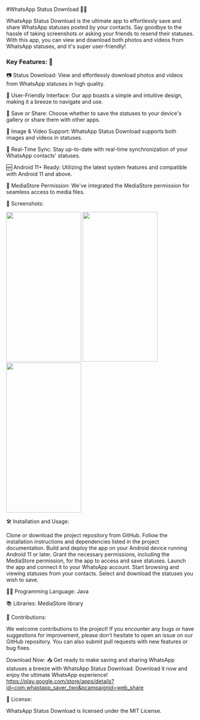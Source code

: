 #WhatsApp Status Download 📲🔥

WhatsApp Status Download is the ultimate app to effortlessly save and share WhatsApp statuses posted by your contacts. Say goodbye to the hassle of taking screenshots or asking your friends to resend their statuses. With this app, you can view and download both photos and videos from WhatsApp statuses, and it's super user-friendly!

<h3>Key Features: 🚀 </h3>

📷 Status Download: View and effortlessly download photos and videos from WhatsApp statuses in high quality.

🌟 User-Friendly Interface: Our app boasts a simple and intuitive design, making it a breeze to navigate and use.

💾 Save or Share: Choose whether to save the statuses to your device's gallery or share them with other apps.

📸 Image & Video Support: WhatsApp Status Download supports both images and videos in statuses.

🔄 Real-Time Sync: Stay up-to-date with real-time synchronization of your WhatsApp contacts' statuses.

🆕 Android 11+ Ready: Utilizing the latest system features and compatible with Android 11 and above.

🔐 MediaStore Permission: We've integrated the MediaStore permission for seamless access to media files.


📸 Screenshots:


<img src="https://github.com/sdsahdev/Whastapp_status_saver/assets/86869319/caf940ff-d933-4aba-8080-f22c9eb8f9b4" data-canonical-src="https://gyazo.com/eb5c5741b6a9a16c692170a41a49c858.png" width="200" height="400" />
<img src="https://github.com/sdsahdev/Whastapp_status_saver/assets/86869319/d3b16111-6eaa-4cbb-bcf5-232e7c7b0a41" data-canonical-src="https://gyazo.com/eb5c5741b6a9a16c692170a41a49c858.png" width="200" height="400" />
<img src="https://github.com/sdsahdev/Whastapp_status_saver/assets/86869319/3b1a3fdb-c625-4218-a885-4b33f02a5323" data-canonical-src="https://gyazo.com/eb5c5741b6a9a16c692170a41a49c858.png" width="200" height="400" />



🛠️ Installation and Usage:

Clone or download the project repository from GitHub.
Follow the installation instructions and dependencies listed in the project documentation.
Build and deploy the app on your Android device running Android 11 or later.
Grant the necessary permissions, including the MediaStore permission, for the app to access and save statuses.
Launch the app and connect it to your WhatsApp account.
Start browsing and viewing statuses from your contacts.
Select and download the statuses you wish to save.


👨‍💻 Programming Language: Java

📚 Libraries: MediaStore library

🤝 Contributions:

We welcome contributions to the project! If you encounter any bugs or have suggestions for improvement, please don't hesitate to open an issue on our GitHub repository. You can also submit pull requests with new features or bug fixes.

Download Now: 📥
Get ready to make saving and sharing WhatsApp statuses a breeze with WhatsApp Status Download. Download it now and enjoy the ultimate WhatsApp experience!
https://play.google.com/store/apps/details?id=com.whastapp_saver_two&pcampaignid=web_share


📜 License:

WhatsApp Status Download is licensed under the MIT License.





